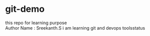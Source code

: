 # git-demo
this repo for learning purpose
<br/>
Author Name : Sreekanth.S
i am learning git and devops toolsstatus

